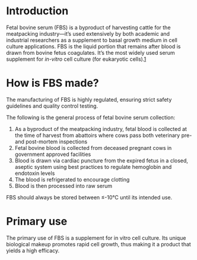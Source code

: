 # Introduction
Fetal bovine serum (FBS) is a byproduct of harvesting cattle for the meatpacking industry—it’s used extensively by both academic and industrial researchers as a supplement to basal growth medium in cell culture applications. FBS is the liquid portion that remains after blood is drawn from bovine fetus coagulates. It’s the most widely used serum supplement for _in-vitro_ cell culture (for eukaryotic cells).[1](https://www.thermofisher.com/us/en/home/references/gibco-cell-culture-basics/cell-culture-environment/culture-media/fbs-basics/what-does-fetal-bovine-serum-do.html#reference)

# How is FBS made?
The manufacturing of FBS is highly regulated, ensuring strict safety guidelines and quality control testing.

The following is the general process of fetal bovine serum collection:

1.  As a byproduct of the meatpacking industry, fetal blood is collected at the time of harvest from abattoirs where cows pass both veterinary pre- and post-mortem inspections
2.  Fetal bovine blood is collected from deceased pregnant cows in government approved facilities
3.  Blood is drawn via cardiac puncture from the expired fetus in a closed, aseptic system using best practices to regulate hemoglobin and endotoxin levels
4.  The blood is refrigerated to encourage clotting
5.  Blood is then processed into raw serum

FBS should always be stored between ≤-10°C until its intended use.

# Primary use
The primary use of FBS is a supplement for in vitro cell culture. Its unique biological makeup promotes rapid cell growth, thus making it a product that yields a high efficacy.

